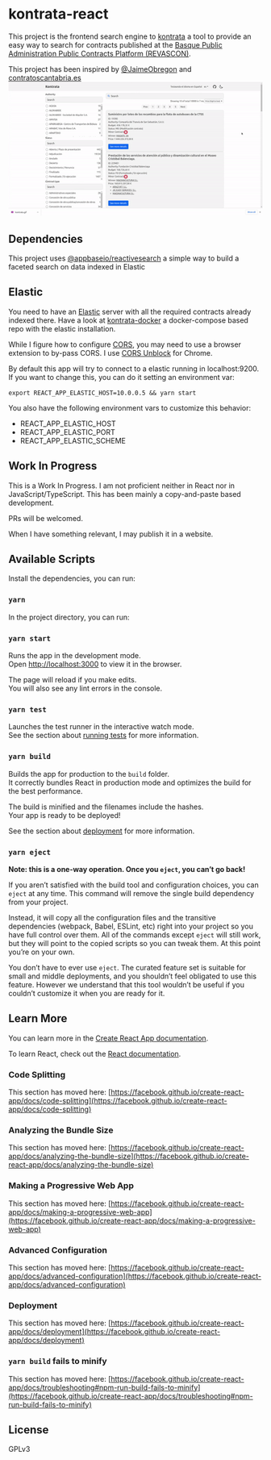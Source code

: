 # kontrata-react

This project is the frontend search engine to [kontrata](https://github.com/erral/kontrata) a tool to provide an easy
way to search for contracts published at the [Basque Public Administration Public Contracts
Platform (REVASCON)](https://www.contratacion.euskadi.eus/w32-kpereva/es/y46aRevasconWar/consultaContratosC/filtro?locale=es).

This project has been inspired by [@JaimeObregon](https://twitter.com/JaimeObregon) and [contratoscantabria.es](https://contratosdecantabria.es/)
![screenshot](./docs/kontrata.gif)

## Dependencies

This project uses [@appbaseio/reactivesearch](https://opensource.appbase.io/reactivesearch/) a simple way to build a faceted search on data indexed in Elastic

## Elastic

You need to have an [Elastic](https://www.elastic.co) server with all the required contracts already indexed there. Have a look
at [kontrata-docker](https://github.com/erral/kontrata-docker) a docker-compose based repo with the elastic installation.

While I figure how to configure [CORS](https://developer.mozilla.org/en-US/docs/Web/HTTP/CORS), you may need to use a browser
extension to by-pass CORS. I use [CORS Unblock](https://chrome.google.com/webstore/detail/cors-unblock/lfhmikememgdcahcdlaciloancbhjino) for Chrome.

By default this app will try to connect to a elastic running in localhost:9200. If you want to change this, you can do it setting an environment var:

```shell
export REACT_APP_ELASTIC_HOST=10.0.0.5 && yarn start
```

You also have the following environment vars to customize this behavior:

- REACT_APP_ELASTIC_HOST
- REACT_APP_ELASTIC_PORT
- REACT_APP_ELASTIC_SCHEME

## Work In Progress

This is a Work In Progress. I am not proficient neither in React nor in JavaScript/TypeScript. This has been mainly a copy-and-paste
based development.

PRs will be welcomed.

When I have something relevant, I may publish it in a website.

## Available Scripts

Install the dependencies, you can run:

### `yarn`

In the project directory, you can run:

### `yarn start`

Runs the app in the development mode.\
Open [http://localhost:3000](http://localhost:3000) to view it in the browser.

The page will reload if you make edits.\
You will also see any lint errors in the console.

### `yarn test`

Launches the test runner in the interactive watch mode.\
See the section about [running tests](https://facebook.github.io/create-react-app/docs/running-tests) for more information.

### `yarn build`

Builds the app for production to the `build` folder.\
It correctly bundles React in production mode and optimizes the build for the best performance.

The build is minified and the filenames include the hashes.\
Your app is ready to be deployed!

See the section about [deployment](https://facebook.github.io/create-react-app/docs/deployment) for more information.

### `yarn eject`

**Note: this is a one-way operation. Once you `eject`, you can’t go back!**

If you aren’t satisfied with the build tool and configuration choices, you can `eject` at any time. This command will remove the single build dependency from your project.

Instead, it will copy all the configuration files and the transitive dependencies (webpack, Babel, ESLint, etc) right into your project so you have full control over them. All of the commands except `eject` will still work, but they will point to the copied scripts so you can tweak them. At this point you’re on your own.

You don’t have to ever use `eject`. The curated feature set is suitable for small and middle deployments, and you shouldn’t feel obligated to use this feature. However we understand that this tool wouldn’t be useful if you couldn’t customize it when you are ready for it.

## Learn More

You can learn more in the [Create React App documentation](https://facebook.github.io/create-react-app/docs/getting-started).

To learn React, check out the [React documentation](https://reactjs.org/).

### Code Splitting

This section has moved here: [https://facebook.github.io/create-react-app/docs/code-splitting](https://facebook.github.io/create-react-app/docs/code-splitting)

### Analyzing the Bundle Size

This section has moved here: [https://facebook.github.io/create-react-app/docs/analyzing-the-bundle-size](https://facebook.github.io/create-react-app/docs/analyzing-the-bundle-size)

### Making a Progressive Web App

This section has moved here: [https://facebook.github.io/create-react-app/docs/making-a-progressive-web-app](https://facebook.github.io/create-react-app/docs/making-a-progressive-web-app)

### Advanced Configuration

This section has moved here: [https://facebook.github.io/create-react-app/docs/advanced-configuration](https://facebook.github.io/create-react-app/docs/advanced-configuration)

### Deployment

This section has moved here: [https://facebook.github.io/create-react-app/docs/deployment](https://facebook.github.io/create-react-app/docs/deployment)

### `yarn build` fails to minify

This section has moved here: [https://facebook.github.io/create-react-app/docs/troubleshooting#npm-run-build-fails-to-minify](https://facebook.github.io/create-react-app/docs/troubleshooting#npm-run-build-fails-to-minify)

## License

GPLv3
